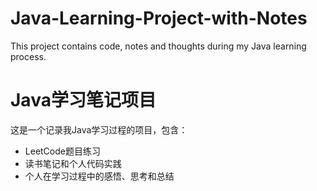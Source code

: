 # Java-Learning-Project-with-Notes
This project contains code, notes and thoughts during my Java learning process.

# Java学习笔记项目
这是一个记录我Java学习过程的项目，包含：
- LeetCode题目练习
- 读书笔记和个人代码实践
- 个人在学习过程中的感悟、思考和总结

